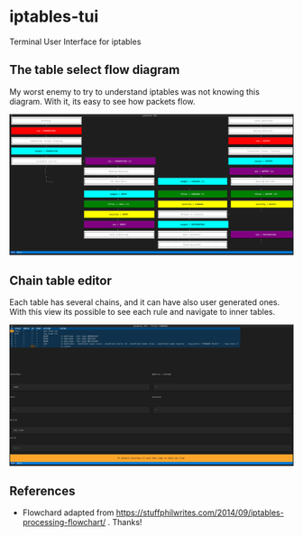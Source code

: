 # iptables-tui

Terminal User Interface for iptables

## The table select flow diagram

My worst enemy to try to understand iptables was not knowing this diagram.
With it, its easy to see how packets flow.

<img src="docs/iptablesboard.png"/>

## Chain table editor

Each table has several chains, and it can have also user generated ones.
With this view its possible to see each rule and navigate to inner tables.

<img src="docs/chaintable.png"/>

## References

- Flowchard adapted from https://stuffphilwrites.com/2014/09/iptables-processing-flowchart/ . Thanks!
